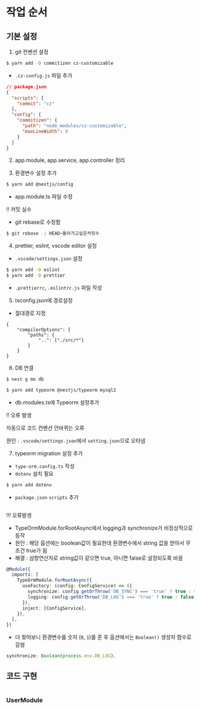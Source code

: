 # 작업 순서

## 기본 설정

1. git 컨벤션 설정

```bash
$ yarn add -D commitizen cz-customizable
```

- `.cz-config.js` 파일 추가

```json
// package.json
{
  "scripts": {
    "commit": "cz"
  },
  "config": {
    "commitizen": {
      "path": "node_modules/cz-customizable",
      "maxLineWidth": 0
    }
  }
}
```



2. app.module, app.service, app.controller 정리

3. 환경변수 설정 추가

```bash
$ yarn add @nestjs/config
```

- app.module.ts 파일 수정



!! 커밋 실수

- git rebase로 수정함

```bash
$ git rebase -i HEAD~돌아가고싶은커밋수
```



4. prettier, eslint, vscode editor 설정

- `.vscode/settings.json` 설정

```bash
$ yarn add -D eslint
$ yarn add -D prettier
```

- `.prettierrc`, `.eslintrc.js` 파일 작성



5. tsconfig.json에 경로설정

- 절대경로 지정

```
{
	"compilerOptions": {
		"paths": {
      		"..": ["./src/*"]
    	}
	}
}
```



6. DB 연결

```bash
$ nest g mo db
```

```bash
$ yarn add typeorm @nestjs/typeorm mysql2
```

- db.modules.ts에 Typeorm 설정추가



!! 오류 발생 

자동으로 코드 컨벤션 안바뀌는 오류

원인 : `.vscode/settings.json`에서 `setting.json`으로 오타냄



7. typeorm migration 설정 추가

- `type-orm.config.ts` 작성
- `dotenv` 설치 필요

```bash
$ yarn add dotenv
```

- `package.json` `scripts` 추가

```json
```



!!! 오류발생

- TypeOrmModule.forRootAsync에서 logging과 synchronize가 비정상적으로 동작
- 원인 : 해당 옵션에는 boolean값이 필요한데 환경변수에서 string 값을 받아서 무조건 true가 됨
- 해결 : 삼항연산자로 string값이 같으면 true, 아니면 false로 설정되도록 바꿈

```ts
@Module({
  imports: [
    TypeOrmModule.forRootAsync({
      useFactory: (config: ConfigService) => ({
        synchronize: config.getOrThrow('DB_SYNC') === 'true' ? true : false,
        logging: config.getOrThrow('DB_LOG') === 'true' ? true : false,
      }),
      inject: [ConfigService],
    }),
  ],
})
```

- 더 찾아보니 환경변수를 숫자 (`0`, `1`)를 준 후 옵션에서는 `Boolean()` 생성자 함수로 감쌈

```ts
synchronize: Boolean(process.env.DB_LOG),
```



## 코드 구현

```
```

### UserModule

